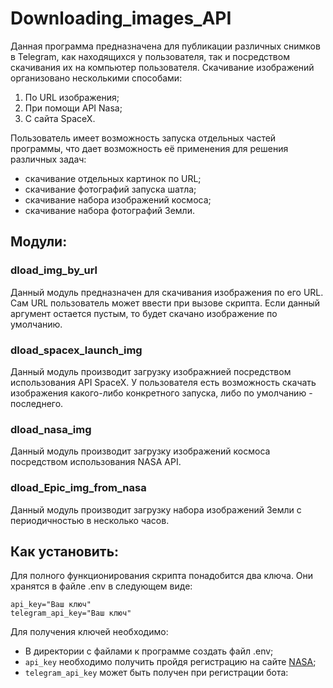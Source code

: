 # Downloading_images_API
Данная программа предназначена для публикации различных снимков в Telegram, как находящихся у пользователя, так и посредством скачивания их на компьютер пользователя. Скачивание изображений организовано несколькими способами:
1. По URL изображения;
2. При помощи API Nasa;
3. С сайта SpaceX.

Пользователь имеет возможность запуска отдельных частей программы, что дает возможность её применения для решения различных задач: 
* скачивание отдельных картинок по URL;
* скачивание фотографий запуска шатла;
* скачивание набора изображений космоса;
* скачивание набора фотографий Земли.

## Модули:
### dload_img_by_url

Данный модуль предназначен для скачивания изображения по его URL. Сам URL пользователь может ввести при вызове скрипта. Если данный аргумент остается пустым, то будет скачано изображение по умолчанию.

### dload_spacex_launch_img

Данный модуль производит загрузку изображнией посредством использования API SpaceX. У пользователя есть возможность скачать изображения какого-либо конкретного запуска, либо по умолчанию - последнего.

### dload_nasa_img

Данный модуль производит загрузку изображений космоса посредством использования NASA API.

### dload_Epic_img_from_nasa

Данный модуль производит загрузку набора изображений Земли с периодичностью в несколько часов. 

## Как установить:

Для полного функционирования скрипта понадобится два ключа. Они хранятся в файле .env в следующем виде:

```
api_key="Ваш ключ"
telegram_api_key="Ваш ключ"
```
Для получения ключей необходимо:
* В директории с файлами к программе создать файл .env;
* `api_key` необходимо получить пройдя регистрацию на сайте [NASA](https://api.nasa.gov/?Generate%20API%20Key);
* `telegram_api_key` может быть получен при регистрации бота:
